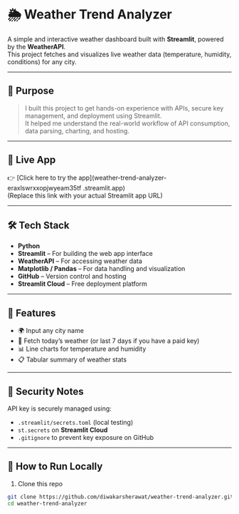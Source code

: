 # 🌦️ Weather Trend Analyzer

A simple and interactive weather dashboard built with **Streamlit**, powered by the **WeatherAPI**.  
This project fetches and visualizes live weather data (temperature, humidity, conditions) for any city.

---

## 🧠 Purpose

> I built this project to get hands-on experience with APIs, secure key management, and deployment using Streamlit.  
> It helped me understand the real-world workflow of API consumption, data parsing, charting, and hosting.

---

## 🚀 Live App

👉 [Click here to try the app](weather-trend-analyzer-eraxlswrxxopjwyeam35tf
.streamlit.app)  
(Replace this link with your actual Streamlit app URL)

---

## 🛠️ Tech Stack

- **Python**
- **Streamlit** – For building the web app interface
- **WeatherAPI** – For accessing weather data
- **Matplotlib / Pandas** – For data handling and visualization
- **GitHub** – Version control and hosting
- **Streamlit Cloud** – Free deployment platform

---

## 📸 Features

- 🌍 Input any city name
- 📅 Fetch today’s weather (or last 7 days if you have a paid key)
- 📊 Line charts for temperature and humidity
- 📋 Tabular summary of weather stats

---

## 🔐 Security Notes

API key is securely managed using:
- `.streamlit/secrets.toml` (local testing)
- `st.secrets` on **Streamlit Cloud**
- `.gitignore` to prevent key exposure on GitHub

---

## 🧪 How to Run Locally

1. Clone this repo  
```bash
git clone https://github.com/diwakarsherawat/weather-trend-analyzer.git
cd weather-trend-analyzer

